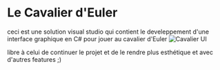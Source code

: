 # Le Cavalier d'Euler
ceci est une solution visual studio qui contient le develeppement d'une interface graphique en C# pour jouer au cavalier d'Euler
![Cavalier UI](https://user-images.githubusercontent.com/77698738/174761620-3aeedbce-6b65-4525-8359-f429cec4d3d0.png)

libre à celui de continuer le projet et de le rendre plus esthétique et avec d'autres features ;)
